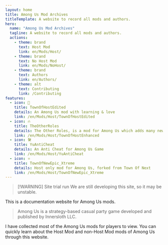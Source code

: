 ```yaml
---
layout: home
title: Among Us Mod Archives
titleTemplate: A website to record all mods and authors.
hero:
  name: "Among Us Mod Archives"
  tagline: A website to record all mods and authors.
  actions:
    - theme: brand
      text: Host Mod
      link: en/Mods/Host/
    - theme: brand
      text: No Host Mod
      link: en/Mods/NoHost/
    - theme: brand
      text: Authors
      link: en/Authors/
    - theme: alt
      text: Contributing
      link: /Contributing
features:
  - icon: 🌿
    title: TownOfHostEdited
    details: An Among Us mod with learning & love
    link: /en/Mods/Host/TownOfHostEdited
  - icon: 🔥
    title: TheOtherRoles
    details: The Other Roles, is a mod for Among Us which adds many new roles, new Settings and new Custom Hats to the game.
    link: /en/Mods/Host/TownOfHostEnhanced
  - icon: 🛠️
    title: YuAntiCheat
    details: An Anti Cheat for Among Us Game
    link: /en/Mods/Host/YuAntiCheat
  - icon: ⭐️
    title: TownOfNewEpic_Xtreme
    details: Host only mod for Among Us, forked from Town Of Next
    link: /en/Mods/Host/TownOfNewEpic_Xtreme
---
```

> [!WARNING] Site trial run
> We are still developing this site, so it may be unstable.

This is a documentation website for Among Us mods.<br>
> Among Us is a strategy-based casual party game developed and published by Innersloth LLC.

I have collected most of the Among Us mods for players to view. You can quickly learn about the Host Mod and non-Host Mod mods of Among Us through this website.